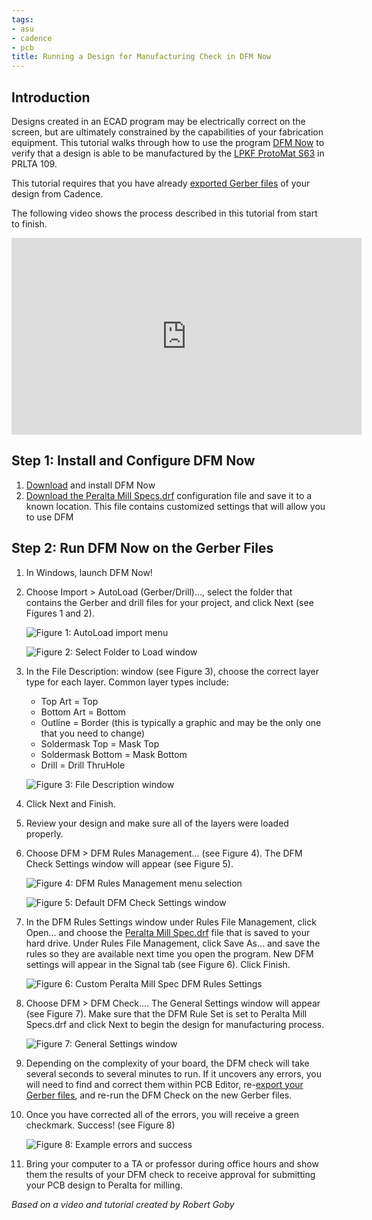 ```yaml
---
tags:
- asu
- cadence
- pcb
title: Running a Design for Manufacturing Check in DFM Now
---
```


## Introduction

Designs created in an ECAD program may be electrically correct on the screen, but are ultimately constrained by the capabilities of your fabrication equipment. This tutorial walks through how to use the program [DFM Now](https://www.numericalinnovations.com/pages/dfm-now-free-gerber-viewer) to verify that a design is able to be manufactured by the [LPKF ProtoMat S63](https://www.lpkfusa.com/datasheets/prototyping/s63.pdf) in PRLTA 109.

This tutorial requires that you have already [exported Gerber files](/exporting-gerber-files-from-cadence-pcb-editor/) of your design from Cadence.

The following video shows the process described in this tutorial from start to finish.

<iframe width="560" height="315" src="https://www.youtube.com/embed/huYkOAa1FVU" title="YouTube video player" frameborder="0" allow="accelerometer; autoplay; clipboard-write; encrypted-media; gyroscope; picture-in-picture" allowfullscreen></iframe>

## Step 1: Install and Configure DFM Now

1.  [Download](https://www.numericalinnovations.com/pages/dfm-now-download-now) and install DFM Now
2.  [Download the Peralta Mill Specs.drf](https://drive.google.com/open?id=0ByRWb7dgVD-rYlRJMWZZM0V4QXc) configuration file and save it to a known location. This file contains customized settings that will allow you to use DFM 

## Step 2: Run DFM Now on the Gerber Files

1.  In Windows, launch DFM Now!

2.  Choose Import > AutoLoad (Gerber/Drill)..., select the folder that contains the Gerber and drill files for your project, and click Next (see Figures 1 and 2).

     ![Figure 1: AutoLoad import menu](/larger/image0222.JPG)

     ![Figure 2: Select Folder to Load window](/larger/image0223.png)

3.  In the File Description: window (see Figure 3), choose the correct layer type for each layer. Common layer types include:

    -   Top Art = Top
    -   Bottom Art = Bottom
    -   Outline = Border (this is typically a graphic and may be the only one that you need to change)
    -   Soldermask Top = Mask Top
    -   Soldermask Bottom = Mask Bottom
    -   Drill = Drill ThruHole

    ![Figure 3: File Description window](/larger/image0224.JPG)
                      
4.  Click Next and Finish.
5.  Review your design and make sure all of the layers were loaded properly.
6.  Choose DFM > DFM Rules Management... (see Figure 4). The DFM Check Settings window will appear (see Figure 5).

    ![Figure 4: DFM Rules Management menu selection](/larger/image0225.JPG)

    ![Figure 5: Default DFM Check Settings window](/larger/image0226.JPG)

7.  In the DFM Rules Settings window under Rules File Management, click Open... and choose the [Peralta Mill Spec.drf](https://drive.google.com/open?id=0ByRWb7dgVD-rYlRJMWZZM0V4QXc) file that is saved to your hard drive. Under Rules File Management, click Save As... and save the rules so they are available next time you open the program. New DFM settings will appear in the Signal tab (see Figure 6). Click Finish.

    ![Figure 6: Custom Peralta Mill Spec DFM Rules Settings](/larger/image0227.png)
              
  
8.  Choose DFM > DFM Check.... The General Settings window will appear (see Figure 7). Make sure that the DFM Rule Set is set to Peralta Mill Specs.drf and click Next to begin the design for manufacturing process.

    ![Figure 7: General Settings window](/larger/image0228.png)
                        
  
9.  Depending on the complexity of your board, the DFM check will take several seconds to several minutes to run. If it uncovers any errors, you will need to find and correct them within PCB Editor, re-[export your Gerber files](/exporting-gerber-files-from-cadence-pcb-editor/), and re-run the DFM Check on the new Gerber files.

10. Once you have corrected all of the errors, you will receive a green checkmark. Success! (see Figure 8)

    ![Figure 8: Example errors and success](/larger/image0229.png)
                      
  
11. Bring your computer to a TA or professor during office hours and show them the results of your DFM check to receive approval for submitting your PCB design to Peralta for milling.

*Based on a video and tutorial created by Robert Goby*

